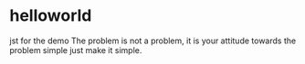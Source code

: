 # helloworld
jst for the demo
The problem is not a problem, it is your attitude towards the problem
simple just make it simple.
